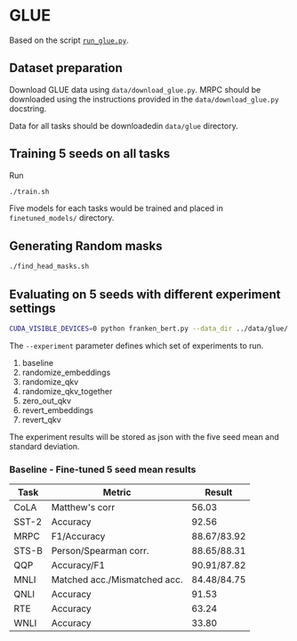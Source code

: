 # GLUE

Based on the script [`run_glue.py`](https://github.com/huggingface/transformers/blob/master/examples/run_glue.py).


## Dataset preparation
Download GLUE data using `data/download_glue.py`. MRPC should be downloaded using the instructions provided in the `data/download_glue.py` docstring.

Data for all tasks should be downloadedin `data/glue` directory.

## Training 5 seeds on all tasks

Run 

``` sh
./train.sh
```

Five models for each tasks would be trained and placed in `finetuned_models/` directory.


## Generating Random masks

``` sh
./find_head_masks.sh
```

## Evaluating on 5 seeds with different experiment settings

```sh
CUDA_VISIBLE_DEVICES=0 python franken_bert.py --data_dir ../data/glue/ --models_dir ../finetuned_models --do_lower_case --per_gpu_eval_batch_size 128 --model_type bert --output_dir ../experiments --experiment baseline
```

The `--experiment` parameter defines which set of experiments to run.

1. baseline
2. randomize_embeddings
3. randomize_qkv
4. randomize_qkv_together
5. zero_out_qkv
6. revert_embeddings
7. revert_qkv

The experiment results will be stored as json with the five seed mean and standard deviation.

### Baseline - Fine-tuned 5 seed mean results

| Task  | Metric                       | Result      |
|-------|------------------------------|-------------|
| CoLA  | Matthew's corr               | 56.03       |
| SST-2 | Accuracy                     | 92.56       |
| MRPC  | F1/Accuracy                  | 88.67/83.92 |
| STS-B | Person/Spearman corr.        | 88.65/88.31 |
| QQP   | Accuracy/F1                  | 90.91/87.82 |
| MNLI  | Matched acc./Mismatched acc. | 84.48/84.75 |
| QNLI  | Accuracy                     | 91.53       |
| RTE   | Accuracy                     | 63.24       |
| WNLI  | Accuracy                     | 33.80       |

